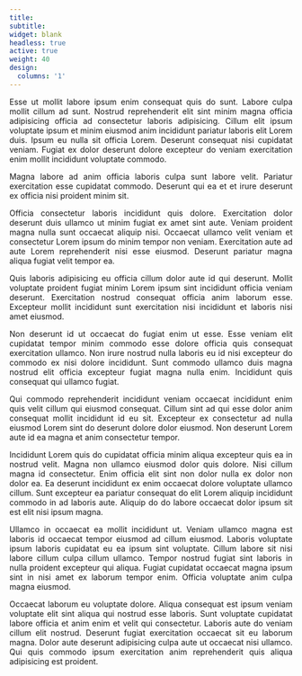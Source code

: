 ```yaml
---
title:
subtitle:
widget: blank
headless: true
active: true
weight: 40
design:
  columns: '1'
---
```

<div style="text-align: justify"> 

Esse ut mollit labore ipsum enim consequat quis do sunt. Labore culpa mollit cillum ad sunt. Nostrud reprehenderit elit sint minim magna officia adipisicing officia ad consectetur laboris adipisicing. Cillum elit ipsum voluptate ipsum et minim eiusmod anim incididunt pariatur laboris elit Lorem duis. Ipsum eu nulla sit officia Lorem. Deserunt consequat nisi cupidatat veniam. Fugiat ex dolor deserunt dolore excepteur do veniam exercitation enim mollit incididunt voluptate commodo.

Magna labore ad anim officia laboris culpa sunt labore velit. Pariatur exercitation esse cupidatat commodo. Deserunt qui ea et et irure deserunt ex officia nisi proident minim sit.

Officia consectetur laboris incididunt quis dolore. Exercitation dolor deserunt duis ullamco ut minim fugiat ex amet sint aute. Veniam proident magna nulla sunt occaecat aliquip nisi. Occaecat ullamco velit veniam et consectetur Lorem ipsum do minim tempor non veniam. Exercitation aute ad aute Lorem reprehenderit nisi esse eiusmod. Deserunt pariatur magna aliqua fugiat velit tempor ea.

Quis laboris adipisicing eu officia cillum dolor aute id qui deserunt. Mollit voluptate proident fugiat minim Lorem ipsum sint incididunt officia veniam deserunt. Exercitation nostrud consequat officia anim laborum esse. Excepteur mollit incididunt sunt exercitation nisi incididunt et laboris nisi amet eiusmod.

Non deserunt id ut occaecat do fugiat enim ut esse. Esse veniam elit cupidatat tempor minim commodo esse dolore officia quis consequat exercitation ullamco. Non irure nostrud nulla laboris eu id nisi excepteur do commodo ex nisi dolore incididunt. Sunt commodo ullamco duis magna nostrud elit officia excepteur fugiat magna nulla enim. Incididunt quis consequat qui ullamco fugiat.

Qui commodo reprehenderit incididunt veniam occaecat incididunt enim quis velit cillum qui eiusmod consequat. Cillum sint ad qui esse dolor anim consequat mollit incididunt id eu sit. Excepteur ex consectetur ad nulla eiusmod Lorem sint do deserunt dolore dolor eiusmod. Non deserunt Lorem aute id ea magna et anim consectetur tempor.

Incididunt Lorem quis do cupidatat officia minim aliqua excepteur quis ea in nostrud velit. Magna non ullamco eiusmod dolor quis dolore. Nisi cillum magna id consectetur. Enim officia elit sint non dolor nulla ex dolor non dolor ea. Ea deserunt incididunt ex enim occaecat dolore voluptate ullamco cillum. Sunt excepteur ea pariatur consequat do elit Lorem aliquip incididunt commodo in ad laboris aute. Aliquip do do labore occaecat dolor ipsum sit est elit nisi ipsum magna.

Ullamco in occaecat ea mollit incididunt ut. Veniam ullamco magna est laboris id occaecat tempor eiusmod ad cillum eiusmod. Laboris voluptate ipsum laboris cupidatat eu ea ipsum sint voluptate. Cillum labore sit nisi labore cillum culpa cillum ullamco. Tempor nostrud fugiat sint laboris in nulla proident excepteur qui aliqua. Fugiat cupidatat occaecat magna ipsum sint in nisi amet ex laborum tempor enim. Officia voluptate anim culpa magna eiusmod.

Occaecat laborum eu voluptate dolore. Aliqua consequat est ipsum veniam voluptate elit sint aliqua qui nostrud esse laboris. Sunt voluptate cupidatat labore officia et anim enim et velit qui consectetur. Laboris aute do veniam cillum elit nostrud. Deserunt fugiat exercitation occaecat sit eu laborum magna. Dolor aute deserunt adipisicing culpa aute ut occaecat nisi ullamco. Qui quis commodo ipsum exercitation anim reprehenderit quis aliqua adipisicing est proident.
</div>